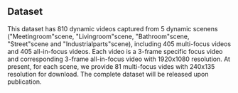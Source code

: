 ## Dataset

This dataset has 810 dynamic videos captured from 5 dynamic scenens ("Meetingroom"scene, "Livingroom"scene, "Bathroom"scene, "Street"scene and "Industrialparts"scene), including 405 multi-focus videos and 405 all-in-focus videos. Each video is a 3-frame specific focus video and corresponding 3-frame all-in-focus video with 1920x1080 resolution. At present, for each scene, we provide 81 multi-focus vides with 240x135 resolution for download. The complete dataset will be released upon publication.
